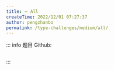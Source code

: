 ```yaml
---
title: ➖ All
createTime: 2022/12/01 07:27:37
author: pengzhanbo
permalink: /type-challenges/medium/all/
---
```


::: info 题目
Github: []()

```ts

```

:::
